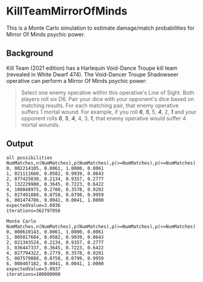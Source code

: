 # KillTeamMirrorOfMinds

This is a Monte Carlo simulation to estimate damage/match probabilities for
Mirror Of Minds psychic power.

## Background

Kill Team (2021 edition) has a Harlequin Void-Dance Troupe kill team (revealed
in White Dwarf 474).  The Void-Dancer Troupe Shadowseer operative can perform a
Mirror Of Minds psychic power:

> Select one enemy operative within this operative's Line of Sight.  Both
players roll six D6.  Pair your dice with your opponent's dice based on
matching results.  For each matching pair, that enemy operative suffers 1
mortal wound.  For example, if you roll ***6***, ***5***, 5, ***4***, 2, ***1*** and
your opponent rolls ***6***, ***5***, ***4***, 4, 3, ***1***, that enemy operative
would suffer 4 mortal wounds.

## Output
```
all possibilities
NumMatches,n(NumMatches),p(NumMatches),p(>=NumMatches),p(<=NumMatches)
0, 002214105, 0.0061, 1.0000, 0.0061
1, 021111660, 0.0582, 0.9939, 0.0643
2, 077425830, 0.2134, 0.9357, 0.2777
3, 132229900, 0.3645, 0.7223, 0.6422
4, 100848975, 0.2780, 0.3578, 0.9202
5, 027491880, 0.0758, 0.0798, 0.9959
6, 001474706, 0.0041, 0.0041, 1.0000
expectedValue=3.0936
iterations=362797056

Monte Carlo
NumMatches,n(NumMatches),p(NumMatches),p(>=NumMatches),p(<=NumMatches)
0, 000610143, 0.0061, 1.0000, 0.0061
1, 005817604, 0.0582, 0.9939, 0.0643
2, 021343524, 0.2134, 0.9357, 0.2777
3, 036447337, 0.3645, 0.7223, 0.6422
4, 027794322, 0.2779, 0.3578, 0.9201
5, 007579888, 0.0758, 0.0799, 0.9959
6, 000407182, 0.0041, 0.0041, 1.0000
expectedValue=3.0937
iterations=100000000
```
